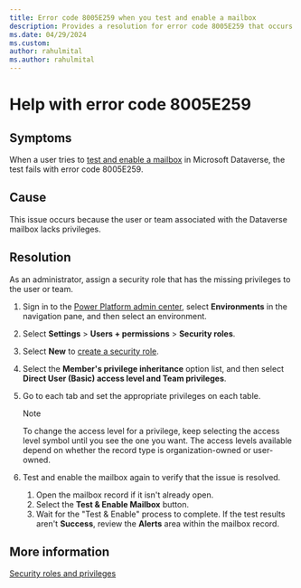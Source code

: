 ```yaml
---
title: Error code 8005E259 when you test and enable a mailbox
description: Provides a resolution for error code 8005E259 that occurs when you test and enable a mailbox during server-side synchronization.
ms.date: 04/29/2024
ms.custom: 
author: rahulmital
ms.author: rahulmital
---
```

# Help with error code 8005E259

## Symptoms

When a user tries to [test and enable a mailbox](/power-platform/admin/connect-exchange-online#test-the-configuration-of-mailboxes) in Microsoft Dataverse, the test fails with error code 8005E259.

## Cause

This issue occurs because the user or team associated with the Dataverse mailbox lacks privileges.

## Resolution

As an administrator, assign a security role that has the missing privileges to the user or team.

1. Sign in to the [Power Platform admin center](https://admin.powerplatform.microsoft.com/), select **Environments** in the navigation pane, and then select an environment.
2. Select **Settings** > **Users + permissions** > **Security roles**.
3. Select **New** to [create a security role](/power-platform/admin/create-edit-security-role#create-a-security-role).
5. Select the **Member's privilege inheritance** option list, and then select **Direct User (Basic) access level and Team privileges**.
6. Go to each tab and set the appropriate privileges on each table.

   > [!NOTE] 
   > To change the access level for a privilege, keep selecting the access level symbol until you see the one you want. The access levels available depend on whether the record type is organization-owned or user-owned.

7. Test and enable the mailbox again to verify that the issue is resolved.
   
   1. Open the mailbox record if it isn't already open.
   2. Select the **Test & Enable Mailbox** button.
   3. Wait for the "Test & Enable" process to complete. If the test results aren't **Success**, review the **Alerts** area within the mailbox record.

## More information

[Security roles and privileges](/power-platform/admin/security-roles-privileges)
